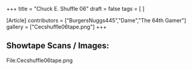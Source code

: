 +++
title = "Chuck E. Shuffle 06"
draft = false
tags = [ ]

[Article]
contributors = ["BurgersNuggs445","Dame","The 64th Gamer"]
gallery = ["Cecshuffle06tape.png"]
+++
## Showtape Scans / Images: ##
<gallery>
File:Cecshuffle06tape.png
</gallery>